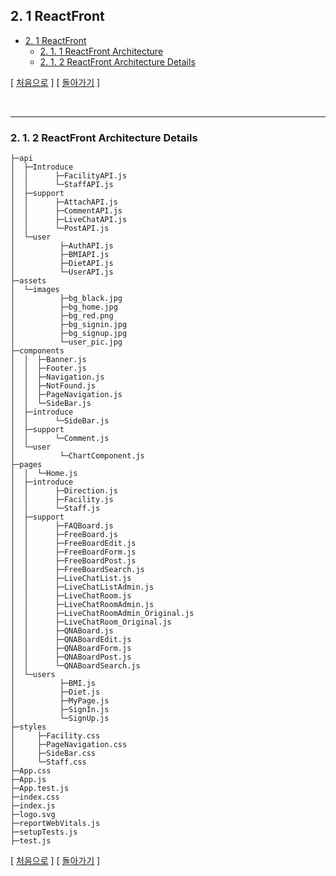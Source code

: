 ## 2. 1 ReactFront

- [2. 1 ReactFront](../README.md#2-1-reactfront)
    - [2. 1. 1 ReactFront Architecture](../README.md#2-1-1-reactfront-architecture)
    - [2. 1. 2 ReactFront Architecture Details](#2-1-2-reactfront-architecture-details)

[ [처음으로](../README.md#healthcare) ]
[ [돌아가기](../README.md#2-1-2-reactfront-architecture-details) ]

&nbsp;
***

### 2. 1. 2 ReactFront Architecture Details

```shell
├─api
│  ├─Introduce
│  │      ├─FacilityAPI.js
│  │      └─StaffAPI.js
│  ├─support
│  │      ├─AttachAPI.js
│  │      ├─CommentAPI.js
│  │      ├─LiveChatAPI.js
│  │      └─PostAPI.js
│  └─user
│          ├─AuthAPI.js
│          ├─BMIAPI.js
│          ├─DietAPI.js
│          └─UserAPI.js
├─assets
│  └─images
│          ├─bg_black.jpg
│          ├─bg_home.jpg
│          ├─bg_red.png
│          ├─bg_signin.jpg
│          ├─bg_signup.jpg
│          └─user_pic.jpg
├─components
│  │  ├─Banner.js
│  │  ├─Footer.js
│  │  ├─Navigation.js
│  │  ├─NotFound.js
│  │  ├─PageNavigation.js
│  │  └─SideBar.js
│  ├─introduce
│  │      └─SideBar.js
│  ├─support
│  │      └─Comment.js
│  └─user
│          └─ChartComponent.js
├─pages
│  │  └─Home.js
│  ├─introduce
│  │      ├─Direction.js
│  │      ├─Facility.js
│  │      └─Staff.js
│  ├─support
│  │      ├─FAQBoard.js
│  │      ├─FreeBoard.js
│  │      ├─FreeBoardEdit.js
│  │      ├─FreeBoardForm.js
│  │      ├─FreeBoardPost.js
│  │      ├─FreeBoardSearch.js
│  │      ├─LiveChatList.js
│  │      ├─LiveChatListAdmin.js
│  │      ├─LiveChatRoom.js
│  │      ├─LiveChatRoomAdmin.js
│  │      ├─LiveChatRoomAdmin_Original.js
│  │      ├─LiveChatRoom_Original.js
│  │      ├─QNABoard.js
│  │      ├─QNABoardEdit.js
│  │      ├─QNABoardForm.js
│  │      ├─QNABoardPost.js
│  │      └─QNABoardSearch.js
│  └─users
│          ├─BMI.js
│          ├─Diet.js
│          ├─MyPage.js
│          ├─SignIn.js
│          └─SignUp.js
├─styles
│     ├─Facility.css
│     ├─PageNavigation.css
│     ├─SideBar.css
│     └─Staff.css
├─App.css
├─App.js
├─App.test.js
├─index.css
├─index.js
├─logo.svg
├─reportWebVitals.js
├─setupTests.js
├─test.js
```

[ [처음으로](../README.md#healthcare) ]
[ [돌아가기](../README.md#2-1-reactfront) ]